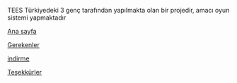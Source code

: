 TEES Türkiyedeki 3 genç tarafından yapılmakta olan bir projedir, amacı oyun sistemi yapmaktadır

[Ana sayfa](https://atechnology55.github.io)

[Gerekenler](/gerekenler.md)

[indirme](https://github.com/ATEchnology55/TEES/releases)

[Teşekkürler](https://atechnology55.github.io/THANKYOU.md)
